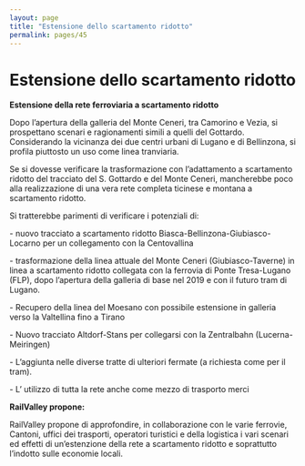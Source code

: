 ```yaml
---
layout: page
title: "Estensione dello scartamento ridotto"
permalink: pages/45
---
```


# Estensione dello scartamento ridotto

**Estensione della rete ferroviaria a scartamento ridotto**

Dopo l’apertura della galleria del Monte Ceneri, tra Camorino e Vezia, si prospettano scenari e ragionamenti simili a quelli del Gottardo. Considerando la vicinanza dei due centri urbani di Lugano e di Bellinzona, si profila piuttosto un uso come linea tranviaria.

Se si dovesse verificare la trasformazione con l’adattamento a scartamento ridotto del tracciato del S. Gottardo e del Monte Ceneri, mancherebbe poco alla realizzazione di una vera rete completa ticinese e montana a scartamento ridotto.

Si tratterebbe parimenti di verificare i potenziali di:

\- nuovo tracciato a scartamento ridotto Biasca-Bellinzona-Giubiasco-Locarno per un collegamento con la Centovallina

\- trasformazione della linea attuale del Monte Ceneri (Giubiasco-Taverne) in linea a scartamento ridotto collegata con la ferrovia di Ponte Tresa-Lugano (FLP), dopo l’apertura della galleria di base nel 2019 e con il futuro tram di Lugano.

\- Recupero della linea del Moesano con possibile estensione in galleria verso la Valtellina fino a Tirano

\- Nuovo tracciato Altdorf-Stans per collegarsi con la Zentralbahn (Lucerna-Meiringen) 

\- L’aggiunta nelle diverse tratte di ulteriori fermate (a richiesta come per il tram).

\- L’ utilizzo di tutta la rete anche come mezzo di trasporto merci

**RailValley propone:**

RailValley propone di approfondire, in collaborazione con le varie ferrovie, Cantoni, uffici dei trasporti, operatori turistici e della logistica i vari scenari ed effetti di un’estenzione della rete a scartamento ridotto e soprattutto l’indotto sulle economie locali.

